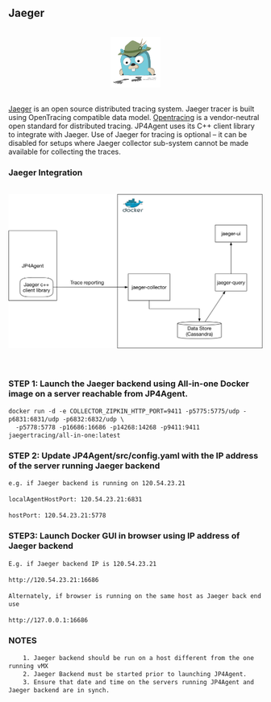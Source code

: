 ## Jaeger

<br>
<div style="text-align:center" align="center"><img src ="resources/jaeger-vector.svg" width="100"/></div>
<br>

[Jaeger](https://github.com/jaegertracing/jaeger) is an open source distributed tracing system. Jaeger tracer is built using OpenTracing compatible data model. [Opentracing](http://opentracing.io/) is a vendor-neutral open standard for distributed tracing. JP4Agent uses its C++ client library to integrate with Jaeger. Use of Jaeger for tracing is optional – it can be disabled for setups where Jaeger collector sub-system cannot be made available for collecting the traces.


### Jaeger Integration

<br>
<div style="text-align:center" align="center"><img src ="resources/JaegerIntegration.png" width="600"/></div>
<br>
<br>

### STEP 1: Launch the Jaeger backend using All-in-one Docker image on a server reachable from JP4Agent.
```
docker run -d -e COLLECTOR_ZIPKIN_HTTP_PORT=9411 -p5775:5775/udp -p6831:6831/udp -p6832:6832/udp \
  -p5778:5778 -p16686:16686 -p14268:14268 -p9411:9411 jaegertracing/all-in-one:latest
```

### STEP 2: Update JP4Agent/src/config.yaml with the IP address of the server running Jaeger backend
```
e.g. if Jaeger backend is running on 120.54.23.21

localAgentHostPort: 120.54.23.21:6831

hostPort: 120.54.23.21:5778
```

### STEP3: Launch Docker GUI in browser using IP address of Jaeger backend
```
E.g. if Jaeger backend IP is 120.54.23.21

http://120.54.23.21:16686

Alternately, if browser is running on the same host as Jaeger back end use

http://127.0.0.1:16686
```

### NOTES
```
    1. Jaeger backend should be run on a host different from the one running vMX
    2. Jaeger Backend must be started prior to launching JP4Agent.
    3. Ensure that date and time on the servers running JP4Agent and Jaeger backend are in synch.
```
